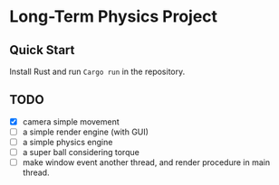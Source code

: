 # Long-Term Physics Project

## Quick Start

Install Rust and run `Cargo run` in the repository.

## TODO

- [x] camera simple movement
- [ ] a simple render engine (with GUI)
- [ ] a simple physics engine
- [ ] a super ball considering torque
- [ ] make window event another thread, and render procedure in main thread.
